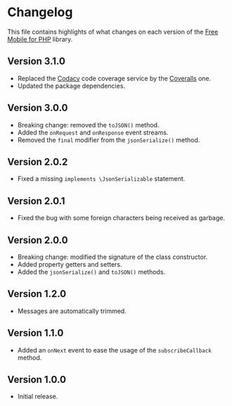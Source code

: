 # Changelog
This file contains highlights of what changes on each version of the [Free Mobile for PHP](https://github.com/cedx/free-mobile.php) library.

## Version 3.1.0
- Replaced the [Codacy](https://www.codacy.com) code coverage service by the [Coveralls](https://coveralls.io) one.
- Updated the package dependencies.

## Version 3.0.0
- Breaking change: removed the `toJSON()` method.
- Added the `onRequest` and `onResponse` event streams.
- Removed the `final` modifier from the `jsonSerialize()` method.

## Version 2.0.2
- Fixed a missing `implements \JsonSerializable` statement.

## Version 2.0.1
- Fixed the bug with some foreign characters being received as garbage.

## Version 2.0.0
- Breaking change: modified the signature of the class constructor.
- Added property getters and setters.
- Added the `jsonSerialize()` and `toJSON()` methods.

## Version 1.2.0
- Messages are automatically trimmed.

## Version 1.1.0
- Added an `onNext` event to ease the usage of the `subscribeCallback` method.

## Version 1.0.0
- Initial release.
